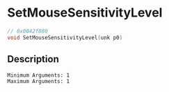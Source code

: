 # SetMouseSensitivityLevel
```c
// 0x0042f880
void SetMouseSensitivityLevel(unk p0)
```
## Description
```
Minimum Arguments: 1
Maximum Arguments: 1
```
